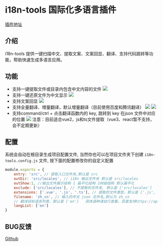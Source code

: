 # i18n-tools 国际化多语言插件

[插件地址](https://marketplace.visualstudio.com/items?itemName=oorzc.i18n-tools-plus)

## 介绍

i18n-tools 提供一键扫描中文、提取文案、文案回显、翻译、支持代码跳转等功能，帮助快速生成多语言应用。

## 功能

- 支持一键提取文件或目录内包含中文内容的文件
![](https://qiniu.sponges.cn/note/2023/02/17/20230217234155.gif)
- 支持一键还原文件为中文显示
![](https://qiniu.sponges.cn/note/2023/02/17/20230217234407.gif)
- 支持文案回显
![](https://qiniu.sponges.cn/note/2023/02/17/20230217234638.png)
- 支持全量翻译、增量翻译，默认增量翻译（目前使用百度和腾讯翻译）
![](https://qiniu.sponges.cn/note/2023/02/17/20230217235023.png)
![](https://qiniu.sponges.cn/note/2023/02/17/20230217234904.png)
- 支持command/ctrl + 点击翻译函数内的 key, 跳转到 key 在json 文件中对应的位置
![](https://qiniu.sponges.cn/note/2023/02/17/20230217234532.gif)
注意：目前适合vue2，js和ts文件提取（vue3、react暂不支持，会不定期更新）

## 配置

系统会自动在根目录生成项目配置文件, 当然你也可以在项目文件夹下创建 `i18n-tools.config.js` 文件, 按下面的配置修改你的自定义配置

```js
module.exports = {
    entry: 'src', // 提取入口文件夹,默认是 src
    outDir: 'src/locales', // i18n 输出文件夹 默认是 src/locales
    outShow:1, //输出文件展示结构 1 扁平化结构 2树级结构 默认扁平化
    exclude: ['src/locales'], // 不提取的文件夹, 默认是 ['src/locales']
    extensions: ['.vue', '.js', '.ts'], // 提取的文件类型，默认是 ['.js', '.vue', '.ts']
    filename: 'zh_cn', // 输入的中文 json 文件名,默认为 zh_cn
    // 翻译目标语言列表，默认是 ['en']   具体语种请自行查看。百度支持https://api.fanyi.baidu.com/doc/21，腾讯支持：en（英语）、ja（日语）、ko（韩语）、fr（法语）、es（西班牙语）、it（意大利语）、de（德语）、tr（土耳其语）、ru（俄语）、pt（葡萄牙语）、vi（越南语）、id（印尼语）、th（泰语）、ms（马来语）注意：使用不同的翻译接口，需要更换对应的语言编码
    langList: ['en']
}
```
## BUG反馈

[Github](https://github.com/oorzc/i18n-tools/issues)

